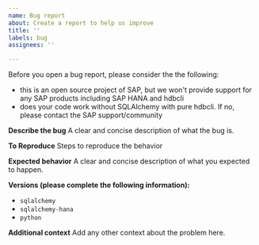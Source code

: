 ```yaml
---
name: Bug report
about: Create a report to help us improve
title: ''
labels: bug
assignees: ''

---
```


Before you open a bug report, please consider the the following:
- this is an open source project of SAP, but we won't provide support for any SAP products including SAP HANA and hdbcli
- does your code work without SQLAlchemy with pure hdbcli. If no, please contact the SAP support/community

**Describe the bug**
A clear and concise description of what the bug is.

**To Reproduce**
Steps to reproduce the behavior

**Expected behavior**
A clear and concise description of what you expected to happen.

**Versions (please complete the following information):**
- `sqlalchemy`
- `sqlalchemy-hana`
- `python`

**Additional context**
Add any other context about the problem here.
